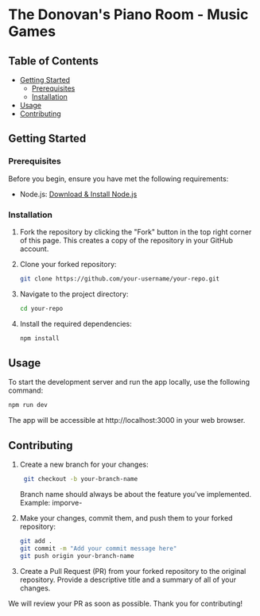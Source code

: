 # The Donovan's Piano Room - Music Games

## Table of Contents
- [Getting Started](#getting-started)
  - [Prerequisites](#prerequisites)
  - [Installation](#installation)
- [Usage](#usage)
- [Contributing](#contributing)

## Getting Started

### Prerequisites

Before you begin, ensure you have met the following requirements:

- Node.js: [Download & Install Node.js](https://nodejs.org/en/download)

### Installation

1. Fork the repository by clicking the "Fork" button in the top right corner of this page. This creates a copy of the repository in your GitHub account.

2. Clone your forked repository:

    ```bash
    git clone https://github.com/your-username/your-repo.git
    ```

3. Navigate to the project directory:

    ```bash
    cd your-repo
    ```

4. Install the required dependencies:

    ```bash
    npm install
    ```

## Usage

To start the development server and run the app locally, use the following command:

```bash
npm run dev
```

The app will be accessible at http://localhost:3000 in your web browser.

## Contributing 

1. Create a new branch for your changes:

   ```bash
    git checkout -b your-branch-name
    ```
    Branch name should always be about the feature you've implemented. Example: imporve-
   
2. Make your changes, commit them, and push them to your forked repository:

    ```bash
    git add .
    git commit -m "Add your commit message here"
    git push origin your-branch-name
    ```

3. Create a Pull Request (PR) from your forked repository to the original repository. Provide a descriptive title and a summary of all of your changes.

We will review your PR as soon as possible. Thank you for contributing!



